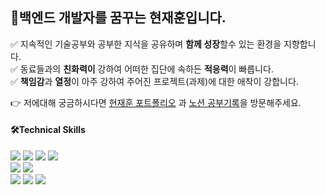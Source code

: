 <h2>🙉백엔드 개발자를 꿈꾸는 현재훈입니다.</h3> 

✅ 지속적인 기술공부와 공부한 지식을 공유하며 **함께 성장**할수 있는 환경을 지향합니다.   
✅ 동료들과의 **친화력이** 강하여 어떠한 집단에 속하든 **적응력**이 빠릅니다.   
✅ **책임감**과 **열정**이 아주 강하여 주어진 프로젝트(과제)에 대한 애착이 강합니다.

<!-- 👉 저에대해 궁금하시다면 [노션이력서](https://hyunsense.notion.site/12f79791ca5e43a9ab938b929bbc12a5?pvs=4)와 [노션 공부기록](https://hyunsense.notion.site/Study-cd2cc1f341b44e94886429fc39fd5b4e?pvs=4)을 방문해주세요. -->
👉 저에대해 궁금하시다면 [현재훈 포트폴리오](https://drive.google.com/file/d/18Unm42ASQUijzmVxherT5-W9km15pHdP/view?usp=sharing) 과 [노션 공부기록](https://hyunsense.notion.site/Study-cd2cc1f341b44e94886429fc39fd5b4e?pvs=4)을 방문해주세요.

<div>
  <h4>🛠Technical Skills</h4>
  <div>
    <img src="https://img.shields.io/badge/JAVA-FF7328?style=flat&logo=JAVA&logoColor=white"/>
    <img src="https://img.shields.io/badge/JavaScript-F7DF1E?style=flat&logo=JavaScript&logoColor=white"/>
    <img src="https://img.shields.io/badge/HTML5-E34F26?style=flat&logo=HTML5&logoColor=white"/>
    <img src="https://img.shields.io/badge/CSS3-1572B6?style=flat&logo=CSS3&logoColor=white"/>
  </div>
  <div>
    <img src="https://img.shields.io/badge/spring-6DB33F?style=flat&logo=spring&logoColor=white"/>
    <img src="https://img.shields.io/badge/Spring Boot-6DB33F?style=flat&logo=Spring Boot&logoColor=white"/>
  </div>
  <div>
    <img src="https://img.shields.io/badge/MariaDB-003545?style=flat&logo=MariaDB&logoColor=white"/>
    <img src="https://img.shields.io/badge/Mybatis-0467DF?style=flat&logo=Mybatis&logoColor=white"/>
    <img src="https://img.shields.io/badge/Gradle-02303A?style=flat&logo=Gradle&logoColor=white"/>
  </div>
</div>
